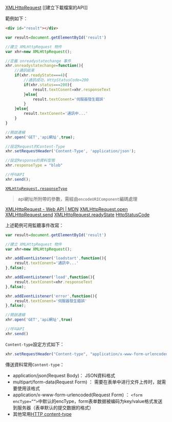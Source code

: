 [XMLHttpRequest](https://developer.mozilla.org/zh-TW/docs/Web/API/XMLHttpRequest)
[[建立下載檔案的API]]

範例如下：
```html
<div id="result"></div>
```

```javascript
var result=document.getElementById('result')

//建立 XMLHttpRequest 物件
var xhr=new XMLHttpRequest();

//定義 onreadystatechange 事件
xhr.onreadystatechange=function(){
	//通訊結束
	if(xhr.readyState===4){
		//通訊成功，HttpStatusCode=200
		if(xhr.status===200){
			result.textConent=xhr.responseText
		}else{
			result.textConent='伺服器發生錯誤'
		}
	}else{
		result.textConent='通訊中...'
	}
}

//開啟連線
xhr.open('GET','api網址',true);

//設定Request的Content-Type
xhr.setRequestHeader('Content-Type', 'application/json');

//設定Response的資料型態
xhr.responseType = "blob"

//呼叫API
xhr.send();
```

[`XMLHttpRequest.responseType`](https://developer.mozilla.org/en-US/docs/Web/API/XMLHttpRequest/responseType)

> api網址所附帶的參數，需經由`encodeURIComponent`編碼處理

[XMLHttpRequest - Web API | MDN](https://developer.mozilla.org/zh-TW/docs/Web/API/XMLHttpRequest)
[XMLHttpRequest.open](https://developer.mozilla.org/zh-TW/docs/Web/API/XMLHttpRequest/open#%E8%AA%9E%E6%B3%95)
[XMLHttpRequest.send](https://developer.mozilla.org/zh-CN/docs/Web/API/XMLHttpRequest/send)
[XMLHttpRequest.readyState](https://developer.mozilla.org/zh-TW/docs/Web/API/XMLHttpRequest/readyState)
[HttpStatusCode](https://developer.mozilla.org/zh-TW/docs/Web/HTTP/Reference/Status)

上述範例可用監聽事件改寫：
```javascript
var result=document.getElementById('result')

//建立 XMLHttpRequest 物件
var xhr=new XMLHttpRequest();

xhr.addEventListener('loadstart',function(){
	result.textConent='通訊中...'
},false);

xhr.addEventListener('load',function(){
	result.textConent=xhr.responseText
},false);

xhr.addEventListener('error',function(){
	result.textConent='伺服器發生錯誤'
},false);

//開啟連線
xhr.open('GET','api網址',true)

//呼叫API
xhr.send()
```

`Content-type`設定方式如下：
```javascript
xhr.setRequestHeader("Content-type", "application/x-www-form-urlencoded;charset=UTF-8");
```

傳送資料常用`Content-type`：
- application/json(Request Body)： JSON資料格式
- multipart/form-data(Request Form) ： 需要在表单中进行文件上传时，就需要使用该格式
- application/x-www-form-urlencoded(Request Form) ： `<form encType=””>`中默认的encType，form表单数据被编码为key/value格式发送到服务器（表单默认的提交数据的格式）
- 其他常用[HTTP content-type](https://www.runoob.com/http/http-content-type.html)



